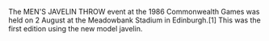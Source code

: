 The MEN'S JAVELIN THROW event at the 1986 Commonwealth Games was held on 2 August at the Meadowbank Stadium in Edinburgh.[1] This was the first edition using the new model javelin.
